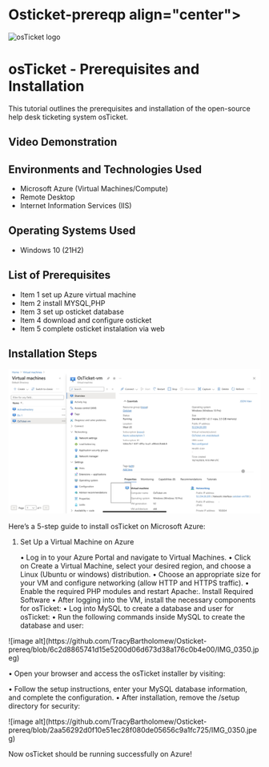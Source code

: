 # Osticket-prereqp align="center">
<img src="https://i.imgur.com/Clzj7Xs.png" alt="osTicket logo"/>
</p>

<h1>osTicket - Prerequisites and Installation</h1>
This tutorial outlines the prerequisites and installation of the open-source help desk ticketing system osTicket.<br />


<h2>Video Demonstration</h2>



<h2>Environments and Technologies Used</h2>

- Microsoft Azure (Virtual Machines/Compute)
- Remote Desktop
- Internet Information Services (IIS)

<h2>Operating Systems Used </h2>

- Windows 10</b> (21H2)

<h2>List of Prerequisites</h2>

- Item 1 set up Azure virtual machine
- Item 2 install MYSQL,PHP
- Item 3 set up osticket database
- Item 4 download and configure osticket
- Item 5 complete osticket instalation via web

<h2>Installation Steps</h2>

![image alt](https://github.com/TracyBartholomew/Osticket-prereq/blob/b7e154c3cb604f44fe507f94d43ba97130d25787/IMG_0353.jpeg)
</p>
<p>
Here’s a 5-step guide to install osTicket on Microsoft Azure:

1. Set Up a Virtual Machine on Azure

	•	Log in to your Azure Portal and navigate to Virtual Machines.
	•	Click on Create a Virtual Machine, select your desired region, and choose a Linux (Ubuntu or windows)          distribution.
	•	Choose an appropriate size for your VM and configure networking (allow HTTP and HTTPS traffic).
  •	Enable the required PHP modules and restart Apache:. Install Required Software
  •	After logging into the VM, install the necessary components for osTicket:
  •	Log into MySQL to create a database and user for osTicket:
  •	Run the following commands inside MySQL to create the database and user:
<p>
![image alt](https://github.com/TracyBartholomew/Osticket-prereq/blob/6c2d8865741d15e5200d06d673d38a176c0b4e00/IMG_0350.jpeg)
</p>
<p>
•	Open your browser and access the osTicket installer by visiting:

•	Follow the setup instructions, enter your MySQL database information, and complete the configuration.
•	After installation, remove the /setup directory for security:

<p>
![image alt](https://github.com/TracyBartholomew/Osticket-prereq/blob/2aa56292d0f10e51ec28f080de05656c9a1fc725/IMG_0350.jpeg)
</p>
Now osTicket should be running successfully on Azure!
